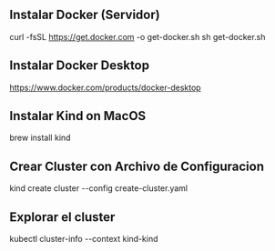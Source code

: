 ## Instalar Docker (Servidor)
curl -fsSL https://get.docker.com -o get-docker.sh
sh get-docker.sh


## Instalar Docker Desktop
https://www.docker.com/products/docker-desktop

## Instalar Kind on MacOS
brew install kind

## Crear Cluster con Archivo de Configuracion
kind create cluster --config create-cluster.yaml


## Explorar el cluster
kubectl cluster-info --context kind-kind
